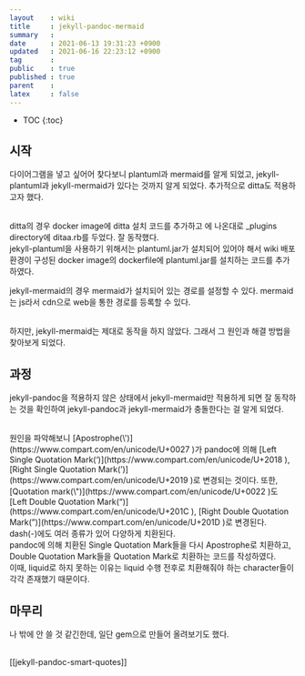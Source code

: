 ```yaml
---
layout    : wiki
title     : jekyll-pandoc-mermaid
summary   :
date      : 2021-06-13 19:31:23 +0900
updated   : 2021-06-16 22:23:12 +0900
tag       : 
public    : true
published : true
parent    : 
latex     : false
---
```

* TOC
{:toc}


## 시작
다이어그램을 넣고 싶어어 찾다보니 plantuml과 mermaid를 알게 되었고, jekyll-plantuml과 jekyll-mermaid가 있다는 것까지 알게 되었다. 추가적으로 ditta도 적용하고자 했다.

<br> 
ditta의 경우 docker image에 ditta 설치 코드를 추가하고 <https://github.com/matze/jekyll-ditaa>에 나온대로 _plugins directory에 ditaa.rb를 두었다. 잘 동작했다.

<br>
jekyll-plantuml을 사용하기 위해서는 plantuml.jar가 설치되어 있어야 해서 wiki 배포 환경이 구성된 docker image의 dockerfile에 plantuml.jar를 설치하는 코드를 추가하였다.

jekyll-mermaid의 경우 mermaid가 설치되어 있는 경로를 설정할 수 있다. mermaid는 js라서 cdn으로 web을 통한 경로를 등록할 수 있다.

<br>
하지만, jekyll-mermaid는 제대로 동작을 하지 않았다. 그래서 그 원인과 해결 방법을 찾아보게 되었다.


## 과정
jekyll-pandoc을 적용하지 않은 상태에서 jekyll-mermaid만 적용하게 되면 잘 동작하는 것을 확인하여 jekyll-pandoc과 jekyll-mermaid가 충돌한다는 걸 알게 되었다.

<br>
원인을 파악해보니 [Apostrophe(\')](https://www.compart.com/en/unicode/U+0027 )가 pandoc에 의해 [Left Single Quotation Mark(‘)](https://www.compart.com/en/unicode/U+2018 ), [Right Single Quotation Mark(’)](https://www.compart.com/en/unicode/U+2019 )로 변경되는 것이다.  
또한, [Quotation mark(\")](https://www.compart.com/en/unicode/U+0022 )도 [Left Double Quotation Mark(“)](https://www.compart.com/en/unicode/U+201C ), [Right Double Quotation Mark(”)](https://www.compart.com/en/unicode/U+201D )로 변경된다.  
dash(-)에도 여러 종류가 있어 다양하게 치환된다.

<br>
pandoc에 의해 치환된 Single Quotation Mark들을 다시 Apostrophe로 치환하고, Double Quotation Mark들을 Quotation Mark로 치환하는 코드를 작성하였다.

<br> 
이때, liquid로 하지 못하는 이유는 liquid 수행 전후로 치환해줘야 하는 character들이 각각 존재했기 때문이다.



## 마무리
나 밖에 안 쓸 것 같긴한데, 일단 gem으로 만들어 올려보기도 했다.  

<br>
[[jekyll-pandoc-smart-quotes]]
